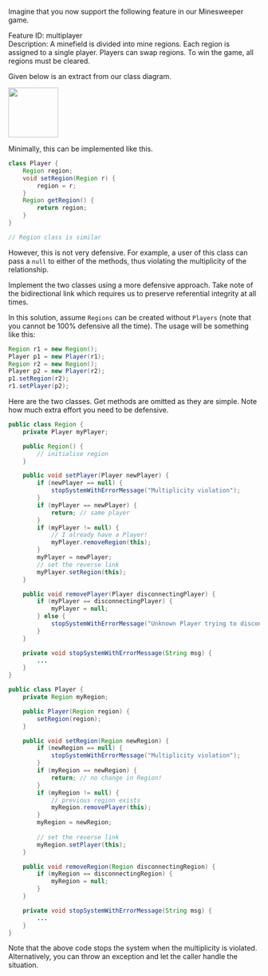 <panel header="{{ icon_Q_A }} Implement `Player` and `Region`">
<question has-input="true">

Imagine that you now support the following feature in our Minesweeper game.

<box>

Feature ID: multiplayer<br>
Description: A minefield is divided into mine regions. Each region is assigned to a single player. Players can swap regions. To win the game, all regions must be cleared.

</box>

Given below is an extract from our class diagram.

<img src="{{baseUrl}}/errorHandling/defensiveProgramming/referentialIntegrity/images/playerRegion.png" height="100" />
<p/>

Minimally, this can be implemented like this.

```java
class Player {
    Region region;
    void setRegion(Region r) {
        region = r;
    }
    Region getRegion() {
        return region;
    }
} 

// Region class is similar
```

However, this is not very defensive. For example, a user of this class can pass a `null` to either of the methods, thus violating the multiplicity of the relationship.

Implement the two classes using a more defensive approach. Take note of the bidirectional link which requires us to preserve referential integrity at all times.

<div slot="answer">

In this solution, assume `Regions` can be created without `Players` (note that you cannot be 100% defensive all the time). The usage will be something like this:

```java
Region r1 = new Region();
Player p1 = new Player(r1);
Region r2 = new Region();
Player p2 = new Player(r2);
p1.setRegion(r2);
r1.setPlayer(p2);
```

Here are the two classes.  Get methods are omitted as they are simple.  Note how much extra effort you need to be defensive.

```java
public class Region {
    private Player myPlayer;

    public Region() {
        // initialise region
    }

    public void setPlayer(Player newPlayer) {
        if (newPlayer == null) {
            stopSystemWithErrorMessage("Multiplicity violation");
        }
        if (myPlayer == newPlayer) {
            return; // same player
        }
        if (myPlayer != null) {
            // I already have a Player!
            myPlayer.removeRegion(this);
        }
        myPlayer = newPlayer;
        // set the reverse link
        myPlayer.setRegion(this);
    }

    public void removePlayer(Player disconnectingPlayer) {
        if (myPlayer == disconnectingPlayer) {
            myPlayer = null;
        } else {
            stopSystemWithErrorMessage("Unknown Player trying to disconnect");
        }
    }

    private void stopSystemWithErrorMessage(String msg) {
        ...
    }
}
```

```java
public class Player {
    private Region myRegion;

    public Player(Region region) {
        setRegion(region);
    }

    public void setRegion(Region newRegion) {
        if (newRegion == null) {
            stopSystemWithErrorMessage("Multiplicity violation");
        }
        if (myRegion == newRegion) {
            return; // no change in Region!
        }
        if (myRegion != null) {
            // previous region exists
            myRegion.removePlayer(this);
        }
        myRegion = newRegion;
        
        // set the reverse link
        myRegion.setPlayer(this);
    }

    public void removeRegion(Region disconnectingRegion) {
        if (myRegion == disconnectingRegion) {
            myRegion = null;
        }
    }

    private void stopSystemWithErrorMessage(String msg) {
        ...
    }
}
```

Note that the above code stops the system when the multiplicity is violated. Alternatively, you can throw an exception and let the caller handle the situation.

</div>
</question>
</panel>
